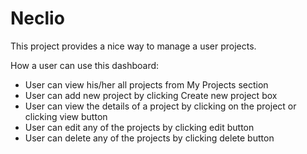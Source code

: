 # Neclio

This project provides a nice way to manage a user projects.

How a user can use this dashboard:

- User can view his/her all projects from My Projects section
- User can add new project by clicking Create new project box
- User can view the details of a project by clicking on the project or clicking view button
- User can edit any of the projects by clicking edit button
- User can delete any of the projects by clicking delete button
